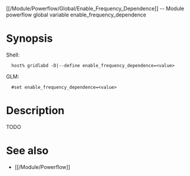 [[/Module/Powerflow/Global/Enable_Frequency_Dependence]] -- Module powerflow global variable enable_frequency_dependence

# Synopsis
Shell:
~~~
  host% gridlabd -D|--define enable_frequency_dependence=<value>
~~~
GLM:
~~~
  #set enable_frequency_dependence=<value>
~~~

# Description

TODO

# See also
* [[/Module/Powerflow]]
